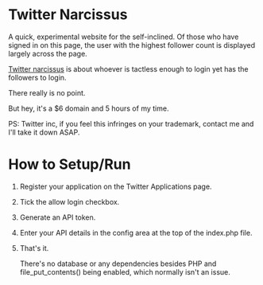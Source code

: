 Twitter Narcissus
=================

A quick, experimental website for the self-inclined.
Of those who have signed in on this page, the user with the highest follower count is displayed largely across the page.

[Twitter narcissus](http://twitternarciss.us/) is about whoever is tactless enough to login yet has the followers to login.

There really is no point. 

But hey, it's a $6 domain and 5 hours of my time.

PS: Twitter inc, if you feel this infringes on your trademark, contact me and I'll take it down ASAP.


How to Setup/Run
================

1. Register your application on the Twitter Applications page.

3. Tick the allow login checkbox.

3. Generate an API token.

4. Enter your API details in the config area at the top of the index.php file.

5. That's it.

	There's no database or any dependencies besides PHP and file_put_contents() being enabled, which normally isn't an issue.


